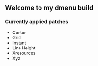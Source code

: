 ## Welcome to my dmenu build

### Currently applied patches

- Center
- Grid
- Instant
- Line Height
- Xresources
- Xyz
